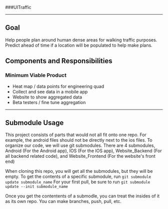 ###UITraffic 


------------


##  Goal
Help people plan around human dense areas for walking traffic purposes. Predict ahead of time if a location will be populated to help make plans.

## Components and Responsibilities
### Minimum Viable Product
- Heat map / data points for engineering quad
- Collect and see data in a mobile app
- Website to show aggregated data
- Beta testers / fine tune aggregation

------------

## Submodule Usage

This project consists of parts that would not all fit onto one repo. For example, the android files should not be directly next to the ios files. To organize our code, we will use git submodules. There are 4 submodules, Android (For the Android app), IOS (For the IOS app), Website_Backend (For all backend related code), and Website_Frontend (For the website's front end)

When cloning this repo, you will get all the submodules, but they will be empty. To get the contents of a specific submodule, run
`git submodule update submodule_name`
For your first pull, be sure to run 
`git submodule update --init submodule_name`

Once you get the contentents of a submodle, you can treat the insides of it as its own repo. You can make branches, push, pull, etc.

